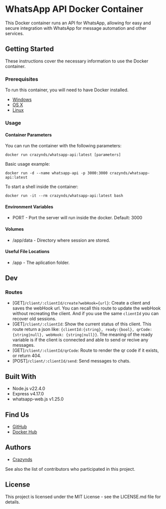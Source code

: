 # WhatsApp API Docker Container

This Docker container runs an API for WhatsApp, allowing for easy and secure integration with WhatsApp for message automation and other services.

## Getting Started

These instructions cover the necessary information to use the Docker container.

### Prerequisites

To run this container, you will need to have Docker installed.

* [Windows](https://docs.docker.com/windows/started)
* [OS X](https://docs.docker.com/mac/started/)
* [Linux](https://docs.docker.com/linux/started/)

### Usage

#### Container Parameters

You can run the container with the following parameters:

```shell
docker run crazynds/whatsapp-api:latest [parameters]
```

Basic usage example:
```shell
docker run -d --name whatsapp-api -p 3000:3000 crazynds/whatsapp-api:latest
```

To start a shell inside the container:
```shell
docker run -it --rm crazynds/whatsapp-api:latest bash

```

#### Environment Variables
* PORT - Port the server will run inside the docker. Default: 3000

#### Volumes
* /app/data - Directory where session are stored.

#### Useful File Locations
* /app - The aplication folder.


## Dev

### Routes


* [GET]```/client/:clientId/create?webHook={url}```: Create a client and saves the webHook url. You can recall this route to update the webHook without recreating the client. And if you use the same `clientId` you can recover old sessions.
* [GET]```/client/:clientId```: Show the current status of this client. This route return a json like: `{clientId:{string}, ready:{bool}, qrCode:{string|null}, webHook: {string|null}}`. The meaning of the ready variable is if the client is connected and able to send or recive any messages.
* [GET]```/client/:clientId/qrCode```: Route to render the qr code if it exists, or return 404.
* [POST]```/client/:clientId/send```: Send messages to chats.

## Built With

* Node.js v22.4.0
* Express v4.17.0
* whatsapp-web.js v1.25.0

## Find Us

* [GitHub](https://github.com/crazynds/Whatsapp-Api)
* [Docker Hub](https://hub.docker.com/r/crazynds/whatsapp-api)


## Authors
* [Crazynds](https://github.com/crazynds)

See also the list of contributors who participated in this project.

## License

This project is licensed under the MIT License - see the LICENSE.md file for details.

